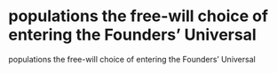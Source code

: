 # populations the free-will choice of entering the Founders’ Universal

populations the free-will choice of entering the Founders’ Universal